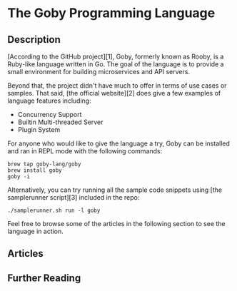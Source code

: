 # The Goby Programming Language

## Description

[According to the GitHub project][1], Goby, formerly known as Rooby, is a 
Ruby-like language written in Go. The goal of the language is to 
provide a small environment for building microservices and API servers. 

Beyond that, the project didn't have much to offer in terms of
use cases or samples. That said, [the official website][2] does give a few
examples of language features including:

- Concurrency Support
- Builtin Multi-threaded Server
- Plugin System

For anyone who would like to give the language a try, Goby can be installed
and ran in REPL mode with the following commands:

```shell
brew tap goby-lang/goby
brew install goby
goby -i
```

Alternatively, you can try running all the sample code snippets using
[the samplerunner script][3] included in the repo:

```shell
./samplerunner.sh run -l goby
```

Feel free to browse some of the articles in the following section to see
the language in action.


## Articles

## Further Reading